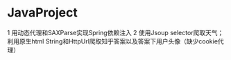 # JavaProject
1 用动态代理和SAXParse实现Spring依赖注入
2 使用Jsoup selector爬取天气；利用原生html String和HttpUrl爬取知乎答案以及答案下用户头像（缺少cookie代理）
